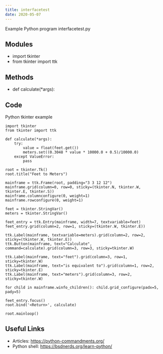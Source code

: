```yaml
---
title: interfacetest
date: 2020-05-07
---
```

Example Python program interfacetest.py

## Modules

* import tkinter
* from tkinter import ttk

## Methods

* def calculate(*args):

## Code

Python tkinter example

    import tkinter
    from tkinter import ttk
    
    def calculate(*args):
        try:
            value = float(feet.get())
            meters.set((0.3048 * value * 10000.0 + 0.5)/10000.0)
        except ValueError:
            pass
        
    root = tkinter.Tk()
    root.title("Feet to Meters")
    
    mainframe = ttk.Frame(root, padding="3 3 12 12")
    mainframe.grid(column=0, row=0, sticky=(tkinter.N, tkinter.W, tkinter.E, tkinter.S))
    mainframe.columnconfigure(0, weight=1)
    mainframe.rowconfigure(0, weight=1)
    
    feet = tkinter.StringVar()
    meters = tkinter.StringVar()
    
    feet_entry = ttk.Entry(mainframe, width=7, textvariable=feet)
    feet_entry.grid(column=2, row=1, sticky=(tkinter.W, tkinter.E))
    
    ttk.Label(mainframe, textvariable=meters).grid(column=2, row=2, sticky=(tkinter.W, tkinter.E))
    ttk.Button(mainframe, text="Calculate", command=calculate).grid(column=3, row=3, sticky=tkinter.W)
    
    ttk.Label(mainframe, text="feet").grid(column=3, row=1, sticky=tkinter.W)
    ttk.Label(mainframe, text="is equivalent to").grid(column=1, row=2, sticky=tkinter.E)
    ttk.Label(mainframe, text="meters").grid(column=3, row=2, sticky=tkinter.W)
    
    for child in mainframe.winfo_children(): child.grid_configure(padx=5, pady=5)
    
    feet_entry.focus()
    root.bind('<Return>', calculate)
    
    root.mainloop()

## Useful Links

- Articles: https://python-commandments.org/
- Python shell: https://bsdnerds.org/learn-python/
